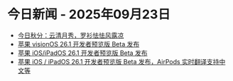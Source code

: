 # 今日新闻 - 2025年09月23日
- [今日秋分：云清月秀，罗衫怯怯风露凉](https://www.ithome.com/0/884/948.htm)
- [苹果 visionOS 26.1 开发者预览版 Beta 发布](https://www.ithome.com/0/884/951.htm)
- [苹果 iOS/iPadOS 26.1 开发者预览版 Beta 发布](https://www.ithome.com/0/884/949.htm)
- [苹果 iOS / iPadOS 26.1 开发者预览版 Beta 发布，AirPods 实时翻译支持中文等](https://www.ithome.com/0/884/949.htm)
